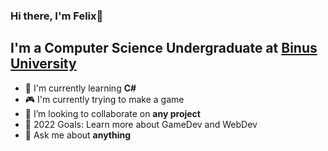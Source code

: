 ### Hi there, I'm Felix👋

## I'm a Computer Science Undergraduate at [Binus University][univ]
- 🔬 I'm currently learning **C#**
- 🎮 I'm currently trying to make a game
- 👯 I’m looking to collaborate on **any project**
- 🥅 2022 Goals: Learn more about GameDev and WebDev
- 📲 Ask me about **anything**

[univ]: https://binus.ac.id


